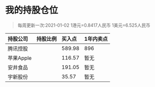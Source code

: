 # 我的持股仓位
>每周更新一次:2021-01-02
1港元=0.8417人民币
1美元=6.525人民币

| 持股公司 | 持股比例 | 买入点 | 1年内卖点 |
| :--- | :--- |:--- |:--- |
| 腾讯控股 |  | 589.98 | 896 |
| 苹果Apple |  | 116.57 | 暂无 |
| 安井食品 |  | 191.05 | 暂无 |
| 宇新股份 |  | 35.57 | 暂无 |

<!-- 
58998
4408
19105
17785
-->
